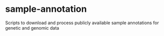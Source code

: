 # sample-annotation
Scripts to download and process publicly available sample annotations for genetic and genomic data
